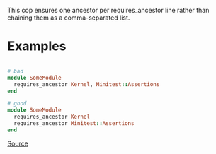 
This cop ensures one ancestor per requires_ancestor line
rather than chaining them as a comma-separated list.

# Examples

```ruby

# bad
module SomeModule
  requires_ancestor Kernel, Minitest::Assertions
end

# good
module SomeModule
  requires_ancestor Kernel
  requires_ancestor Minitest::Assertions
end
```

[Source](http://www.rubydoc.info/gems/rubocop/RuboCop/Cop/Sorbet/OneAncestorPerLine)